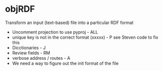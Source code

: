 # objRDF
Transform an input (text-based) file into a particular RDF format
   + Uncomment projection to use pyproj                - ALL
   + unique key is not in the correct format (xxxxx)   - P see Steven code to fix this
   + Dicctionaries   -  J
   + Review fields - RM
   + verbose address / routes  - A 
   + We need a way to figure out the init format of the file
